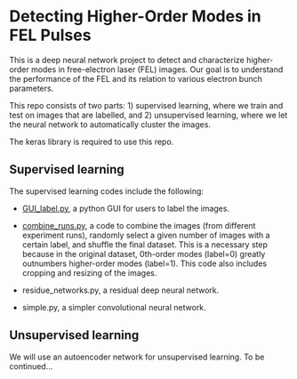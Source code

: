 # Detecting Higher-Order Modes in FEL Pulses
This is a deep neural network project to detect and characterize 
higher-order modes in free-electron laser (FEL) images. Our goal
is to understand the performance of the FEL and its relation to 
various electron bunch parameters.

This repo consists of two parts: 1) supervised learning, where
we train and test on images that are labelled, and 2) unsupervised 
learning, where we let the neural network to automatically cluster
the images.

The keras library is required to use this repo.

## Supervised learning
The supervised learning codes include the following:

* [GUI_label.py](GUI_label.py), a python GUI for users to label the images.

* [combine_runs.py](combine_runs.py), a code to combine the images (from different
experiment runs), randomly select a given number of images with 
a certain label, and shuffle the final dataset. This is a necessary
step because in the original dataset, 0th-order modes (label=0)
greatly outnumbers higher-order modes (label=1).
This code also includes cropping and resizing of the images.

* residue_networks.py, a residual deep neural network.

* simple.py, a simpler convolutional neural network.

## Unsupervised learning
We will use an autoencoder network for unsupervised learning.
To be continued...
